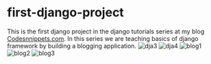 
# first-django-project
This is the first django project in the django tutorials series at my blog <a href="www.codesnnippets.com">Codesnnippets.com</a>.
In this series we are teaching basics of django framework by building a blogging application.
![dja3](https://user-images.githubusercontent.com/71964085/132121687-3a28caf3-ff2a-4229-8312-f530dd19509e.PNG)
![dja4](https://user-images.githubusercontent.com/71964085/132121702-2ad64417-b0b4-4b8a-9abd-41092c4a2e5a.PNG)
![blog1](https://user-images.githubusercontent.com/71964085/132121711-f986c139-4980-462c-a588-994e499c53aa.PNG)
![blog2](https://user-images.githubusercontent.com/71964085/132121718-82049fb1-8faf-4995-89a4-e483557f0f81.PNG)
![blog3](https://user-images.githubusercontent.com/71964085/132121720-2036be41-454b-47fe-8f78-ccd758c3c3c8.PNG)


